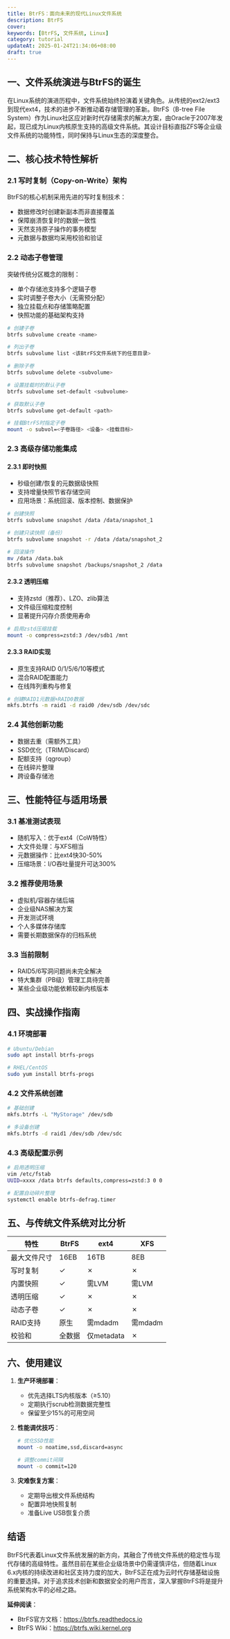 ```yaml
---
title: BtrFS：面向未来的现代Linux文件系统
description: BtrFS
cover:
keywords: [BtrFS, 文件系统, Linux]
category: tutorial
updateAt: 2025-01-24T21:34:06+08:00
draft: true
---
```


## 一、文件系统演进与BtrFS的诞生

在Linux系统的演进历程中，文件系统始终扮演着关键角色。从传统的ext2/ext3到现代ext4，技术的进步不断推动着存储管理的革新。BtrFS（B-tree File System）作为Linux社区应对新时代存储需求的解决方案，由Oracle于2007年发起，现已成为Linux内核原生支持的高级文件系统。其设计目标直指ZFS等企业级文件系统的功能特性，同时保持与Linux生态的深度整合。

## 二、核心技术特性解析

### 2.1 写时复制（Copy-on-Write）架构

BtrFS的核心机制采用先进的写时复制技术：

- 数据修改时创建新副本而非直接覆盖
- 保障崩溃恢复时的数据一致性
- 天然支持原子操作的事务模型
- 元数据与数据均采用校验和验证

### 2.2 动态子卷管理

突破传统分区概念的限制：

- 单个存储池支持多个逻辑子卷
- 实时调整子卷大小（无需预分配）
- 独立挂载点和存储策略配置
- 快照功能的基础架构支持

```bash
# 创建子卷
btrfs subvolume create <name>

# 列出子卷
btrfs subvolume list <该BtrFS文件系统下的任意目录>

# 删除子卷
btrfs subvolume delete <subvolume>

# 设置挂载时的默认子卷
btrfs subvolume set-default <subvolume>

# 获取默认子卷
btrfs subvolume get-default <path>

# 挂载BtrFS时指定子卷
mount -o subvol=<子卷路径> <设备> <挂载目标>
```

### 2.3 高级存储功能集成

#### 2.3.1 即时快照

- 秒级创建/恢复的元数据级快照
- 支持增量快照节省存储空间
- 应用场景：系统回滚、版本控制、数据保护

```bash
# 创建快照
btrfs subvolume snapshot /data /data/snapshot_1

# 创建只读快照（备份）
btrfs subvolume snapshot -r /data /data/snapshot_2

# 回滚操作
mv /data /data.bak
btrfs subvolume snapshot /backups/snapshot_2 /data
```

#### 2.3.2 透明压缩

- 支持zstd（推荐）、LZO、zlib算法
- 文件级压缩粒度控制
- 显著提升闪存介质使用寿命

```bash
# 启用zstd压缩挂载
mount -o compress=zstd:3 /dev/sdb1 /mnt
```

#### 2.3.3 RAID实现

- 原生支持RAID 0/1/5/6/10等模式
- 混合RAID配置能力
- 在线阵列重构与修复

```bash
# 创建RAID1元数据+RAID0数据
mkfs.btrfs -m raid1 -d raid0 /dev/sdb /dev/sdc
```

### 2.4 其他创新功能

- 数据去重（需额外工具）
- SSD优化（TRIM/Discard）
- 配额支持（qgroup）
- 在线碎片整理
- 跨设备存储池

## 三、性能特征与适用场景

### 3.1 基准测试表现

- 随机写入：优于ext4（CoW特性）
- 大文件处理：与XFS相当
- 元数据操作：比ext4快30-50%
- 压缩场景：I/O吞吐量提升可达300%

### 3.2 推荐使用场景

- 虚拟机/容器存储后端
- 企业级NAS解决方案
- 开发测试环境
- 个人多媒体存储库
- 需要长期数据保存的归档系统

### 3.3 当前限制

- RAID5/6写洞问题尚未完全解决
- 特大集群（PB级）管理工具待完善
- 某些企业级功能依赖较新内核版本

## 四、实战操作指南

### 4.1 环境部署

```bash
# Ubuntu/Debian
sudo apt install btrfs-progs

# RHEL/CentOS
sudo yum install btrfs-progs
```

### 4.2 文件系统创建

```bash
# 基础创建
mkfs.btrfs -L "MyStorage" /dev/sdb

# 多设备创建
mkfs.btrfs -d raid1 /dev/sdb /dev/sdc
```

### 4.3 高级配置示例

```bash
# 启用透明压缩
vim /etc/fstab
UUID=xxxx /data btrfs defaults,compress=zstd:3 0 0

# 配置自动碎片整理
systemctl enable btrfs-defrag.timer
```

## 五、与传统文件系统对比分析

| 特性         | BtrFS  | ext4       | XFS     |
| ------------ | ------ | ---------- | ------- |
| 最大文件尺寸 | 16EB   | 16TB       | 8EB     |
| 写时复制     | ✓      | ✗          | ✗       |
| 内置快照     | ✓      | 需LVM      | 需LVM   |
| 透明压缩     | ✓      | ✗          | ✗       |
| 动态子卷     | ✓      | ✗          | ✗       |
| RAID支持     | 原生   | 需mdadm    | 需mdadm |
| 校验和       | 全数据 | 仅metadata | ✗       |

## 六、使用建议

1. **生产环境部署**：

   - 优先选择LTS内核版本（≥5.10）
   - 定期执行scrub检测数据完整性
   - 保留至少15%的可用空间

2. **性能调优技巧**：

   ```bash
   # 优化SSD性能
   mount -o noatime,ssd,discard=async

   # 调整commit间隔
   mount -o commit=120
   ```

3. **灾难恢复方案**：
   - 定期导出根文件系统结构
   - 配置异地快照复制
   - 准备Live USB恢复介质

## 结语

BtrFS代表着Linux文件系统发展的新方向，其融合了传统文件系统的稳定性与现代存储的高级特性。虽然目前在某些企业级场景中仍需谨慎评估，但随着Linux 6.x内核的持续改进和社区支持力度的加大，BtrFS正在成为云时代存储基础设施的重要选择。对于追求技术创新和数据安全的用户而言，深入掌握BtrFS将是提升系统架构水平的必经之路。

**延伸阅读**：

- BtrFS官方文档：https://btrfs.readthedocs.io
- BtrFS Wiki：https://btrfs.wiki.kernel.org
